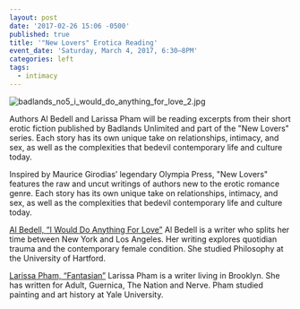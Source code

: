 ```yaml
---
layout: post
date: '2017-02-26 15:06 -0500'
published: true
title: '"New Lovers" Erotica Reading'
event_date: 'Saturday, March 4, 2017, 6:30–8PM'
categories: left
tags:
  - intimacy
---
```

![badlands_no5_i_would_do_anything_for_love_2.jpg]({{site.baseurl}}/assets/img/badlands_no5_i_would_do_anything_for_love_2.jpg)


Authors Al Bedell and Larissa Pham will be reading excerpts from their short erotic fiction published by Badlands Unlimited and part of the "New Lovers" series. Each story has its own unique take on relationships, intimacy, and sex, as well as the complexities that bedevil contemporary life and culture today.

Inspired by Maurice Girodias’ legendary Olympia Press, "New Lovers" features the raw and uncut writings of authors new to the erotic romance genre. Each story has its own unique take on relationships, intimacy, and sex, as well as the complexities that bedevil contemporary life and culture today.

[Al Bedell, “I Would Do Anything For Love”](https://badlandsunlimited.com/books/new-lovers-5-i-would-do-anything-for-love)
Al Bedell is a writer who splits her time between New York and Los Angeles. Her writing explores quotidian trauma and the contemporary female condition. She studied Philosophy at the University of Hartford.

[Larissa Pham, “Fantasian”](https://badlandsunlimited.com/books/new-lovers-9-fantasian)
Larissa Pham is a writer living in Brooklyn. She has written for Adult, Guernica, The Nation and Nerve. Pham studied painting and art history at Yale University.

